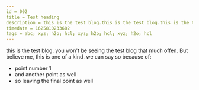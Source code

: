```yaml
---
id = 002
title = Test heading
description = this is the test blog.this is the test blog.this is the test blog.this is the test blog.this is the test blog.this is the test blog.this is the test blog.
timedate = 1625810233682
tags = abc; xyz; h2o; hcl; xyz; h2o; hcl; xyz; h2o; hcl
---
```


this is the test blog. you won't be seeing the test blog that much offen. But believe me, this is one of a kind. we can say so because of:

* point number 1
* and another point as well
* so leaving the final point as well
